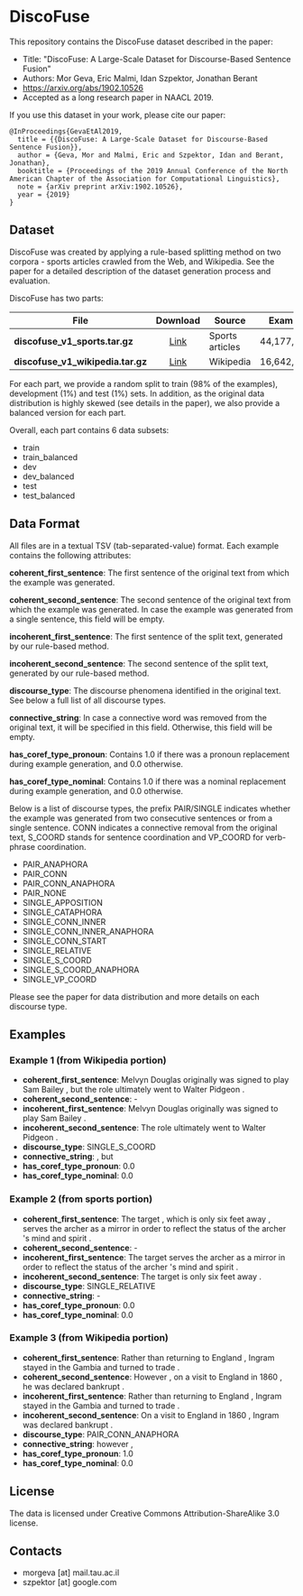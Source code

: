 # DiscoFuse

This repository contains the DiscoFuse dataset described in the paper:
* Title: "DiscoFuse: A Large-Scale Dataset for Discourse-Based Sentence Fusion"
* Authors: Mor Geva, Eric Malmi, Idan Szpektor, Jonathan Berant
* https://arxiv.org/abs/1902.10526
* Accepted as a long research paper in NAACL 2019.

If you use this dataset in your work, please cite our paper:
```
@InProceedings{GevaEtAl2019,
  title = {{DiscoFuse: A Large-Scale Dataset for Discourse-Based Sentence Fusion}},
  author = {Geva, Mor and Malmi, Eric and Szpektor, Idan and Berant, Jonathan},
  booktitle = {Proceedings of the 2019 Annual Conference of the North American Chapter of the Association for Computational Linguistics},
  note = {arXiv preprint arXiv:1902.10526},
  year = {2019}
}
```

## Dataset
DiscoFuse was created by applying a rule-based splitting method on two corpora -
sports articles crawled from the Web, and Wikipedia. See the paper for a detailed
description of the dataset generation process and evaluation.

DiscoFuse has two parts:

File | Download | Source | Examples
---- | :------: | ------ | -----------------:
**discofuse_v1_sports.tar.gz** | [Link](https://storage.googleapis.com/discofuse.appspot.com/discofuse_v1_sports.zip) | Sports articles | 44,177,443
**discofuse_v1_wikipedia.tar.gz** | [Link](https://storage.googleapis.com/discofuse.appspot.com/discofuse_v1_wikipedia.zip) | Wikipedia | 16,642,323

For each part, we provide a random split to train (98% of the examples), development (1%) and test (1%) sets. In addition, as the original data distribution is highly skewed (see details in the paper), we also provide a balanced version for each part.

Overall, each part contains 6 data subsets:
* train
* train_balanced
* dev
* dev_balanced
* test
* test_balanced

## Data Format
All files are in a textual TSV (tab-separated-value) format.
Each example contains the following attributes:

**coherent_first_sentence**: The first sentence of the original text from which the
example was generated.

**coherent_second_sentence**: The second sentence of the original text from which
the example was generated. In case the example was generated from a single
sentence, this field will be empty.

**incoherent_first_sentence**: The first sentence of the split text, generated by our
rule-based method.

**incoherent_second_sentence**: The second sentence of the split text, generated by
our rule-based method.

**discourse_type**: The discourse phenomena identified in the original text. See below
a full list of all discourse types.

**connective_string**: In case a connective word was removed from the original text, it
will be specified in this field. Otherwise, this field will be empty.

**has_coref_type_pronoun**: Contains 1.0 if there was a pronoun replacement during
example generation, and 0.0 otherwise.

**has_coref_type_nominal**: Contains 1.0 if there was a nominal replacement during
example generation, and 0.0 otherwise.

Below is a list of discourse types, the prefix PAIR/SINGLE indicates whether the
example was generated from two consecutive sentences or from a single sentence.
CONN indicates a connective removal from the original text, S_COORD stands for
sentence coordination and VP_COORD for verb-phrase coordination.
* PAIR_ANAPHORA
* PAIR_CONN
* PAIR_CONN_ANAPHORA
* PAIR_NONE
* SINGLE_APPOSITION
* SINGLE_CATAPHORA
* SINGLE_CONN_INNER
* SINGLE_CONN_INNER_ANAPHORA
* SINGLE_CONN_START
* SINGLE_RELATIVE
* SINGLE_S_COORD
* SINGLE_S_COORD_ANAPHORA
* SINGLE_VP_COORD

Please see the paper for data distribution and more details on each discourse type.

## Examples
### Example 1 (from Wikipedia portion)
* **coherent_first_sentence**: Melvyn Douglas originally was signed to play Sam Bailey , but the role ultimately went to Walter Pidgeon .
* **coherent_second_sentence**: -
* **incoherent_first_sentence**: Melvyn Douglas originally was signed to play Sam Bailey .
* **incoherent_second_sentence**: The role ultimately went to Walter Pidgeon .
* **discourse_type**: SINGLE_S_COORD
* **connective_string**: , but
* **has_coref_type_pronoun**: 0.0
* **has_coref_type_nominal**: 0.0

### Example 2 (from sports portion)
* **coherent_first_sentence**: The target , which is only six feet away , serves the archer as a mirror in order to reflect the status of the archer 's mind and spirit .
* **coherent_second_sentence**: -
* **incoherent_first_sentence**: The target serves the archer as a mirror in order to reflect the status of the archer 's mind and spirit .
* **incoherent_second_sentence**: The target is only six feet away .
* **discourse_type**: SINGLE_RELATIVE
* **connective_string**: -
* **has_coref_type_pronoun**: 0.0
* **has_coref_type_nominal**: 0.0

### Example 3 (from Wikipedia portion)
* **coherent_first_sentence**: Rather than returning to England , Ingram stayed in the Gambia and turned to trade .
* **coherent_second_sentence**: However , on a visit to England in 1860 , he was declared bankrupt .
* **incoherent_first_sentence**: Rather than returning to England , Ingram stayed in the Gambia and turned to trade .
* **incoherent_second_sentence**: On a visit to England in 1860 , Ingram was declared bankrupt .
* **discourse_type**: PAIR_CONN_ANAPHORA
* **connective_string**: however ,
* **has_coref_type_pronoun**: 1.0
* **has_coref_type_nominal**: 0.0

## License
The data is licensed under Creative Commons Attribution-ShareAlike 3.0 license.

## Contacts
* morgeva [at] mail.tau.ac.il
* szpektor [at] google.com
